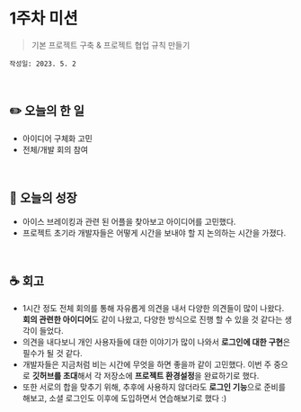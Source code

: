 # 1주차 미션
> 기본 프로젝트 구축 & 프로젝트 협업 규칙 만들기

`작성일: 2023. 5. 2`

<br>

## **✏️ 오늘의 한 일**

- 아이디어 구체화 고민
- 전체/개발 회의 참여

<br>

## **🌈 오늘의 성장**

- 아이스 브레이킹과 관련 된 어플을 찾아보고 아이디어를 고민했다.
- 프로젝트 초기라 개발자들은 어떻게 시간을 보내야 할 지 논의하는 시간을 가졌다.

<br>

## **☕️ 회고**

- 1시간 정도 전체 회의를 통해 자유롭게 의견을 내서 다양한 의견들이 많이 나왔다. **회의 관련한 아이디어**도 같이 나왔고, 다양한 방식으로 진행 할 수 있을 것 같다는 생각이 들었다.
- 의견을 내다보니 개인 사용자들에 대한 이야기가 많이 나와서 **로그인에 대한 구현**은 필수가 될 것 같다.
- 개발자들은 지금처럼 비는 시간에 무엇을 하면 좋을까 같이 고민했다. 이번 주 중으로 **깃허브를 초대**해서 각 저장소에 **프로젝트 환경설정**을 완료하기로 했다.
- 또한 서로의 합을 맞추기 위해, 추후에 사용하지 않더라도 **로그인 기능**으로 준비를 해보고, 소셜 로그인도 이후에 도입하면서 연습해보기로 했다 :)